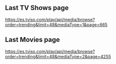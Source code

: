 ## Last TV Shows page
https://es.tviso.com/play/api/media/browse?order=trending&limit=48&mediaType=1&page=665

## Last Movies page
https://es.tviso.com/play/api/media/browse?order=trending&limit=48&mediaType=2&page=4255